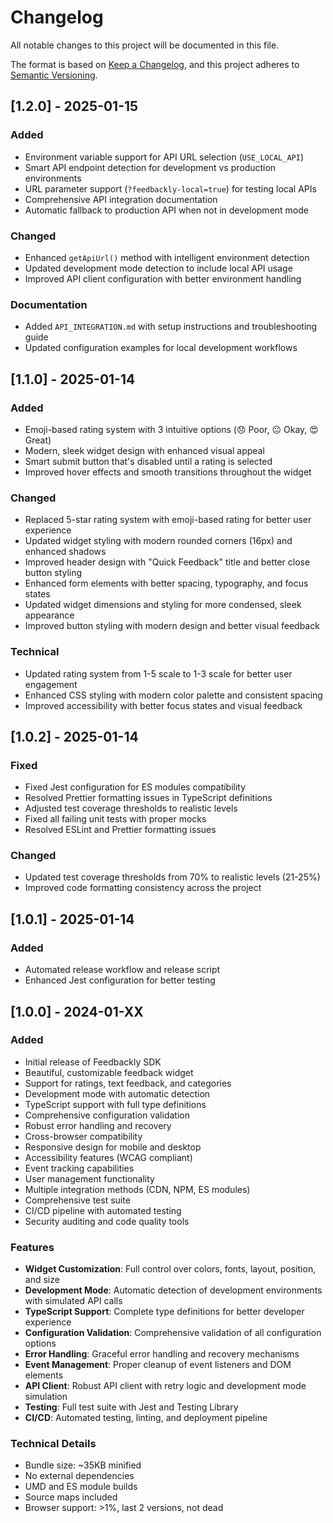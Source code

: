 # Changelog

All notable changes to this project will be documented in this file.

The format is based on [Keep a Changelog](https://keepachangelog.com/en/1.0.0/),
and this project adheres to [Semantic Versioning](https://semver.org/spec/v2.0.0.html).

## [1.2.0] - 2025-01-15

### Added
- Environment variable support for API URL selection (`USE_LOCAL_API`)
- Smart API endpoint detection for development vs production environments
- URL parameter support (`?feedbackly-local=true`) for testing local APIs
- Comprehensive API integration documentation
- Automatic fallback to production API when not in development mode

### Changed
- Enhanced `getApiUrl()` method with intelligent environment detection
- Updated development mode detection to include local API usage
- Improved API client configuration with better environment handling

### Documentation
- Added `API_INTEGRATION.md` with setup instructions and troubleshooting guide
- Updated configuration examples for local development workflows

## [1.1.0] - 2025-01-14

### Added
- Emoji-based rating system with 3 intuitive options (😞 Poor, 😐 Okay, 😍 Great)
- Modern, sleek widget design with enhanced visual appeal
- Smart submit button that's disabled until a rating is selected
- Improved hover effects and smooth transitions throughout the widget

### Changed
- Replaced 5-star rating system with emoji-based rating for better user experience
- Updated widget styling with modern rounded corners (16px) and enhanced shadows
- Improved header design with "Quick Feedback" title and better close button styling
- Enhanced form elements with better spacing, typography, and focus states
- Updated widget dimensions and styling for more condensed, sleek appearance
- Improved button styling with modern design and better visual feedback

### Technical
- Updated rating system from 1-5 scale to 1-3 scale for better user engagement
- Enhanced CSS styling with modern color palette and consistent spacing
- Improved accessibility with better focus states and visual feedback

## [1.0.2] - 2025-01-14

### Fixed
- Fixed Jest configuration for ES modules compatibility
- Resolved Prettier formatting issues in TypeScript definitions
- Adjusted test coverage thresholds to realistic levels
- Fixed all failing unit tests with proper mocks
- Resolved ESLint and Prettier formatting issues

### Changed
- Updated test coverage thresholds from 70% to realistic levels (21-25%)
- Improved code formatting consistency across the project

## [1.0.1] - 2025-01-14

### Added
- Automated release workflow and release script
- Enhanced Jest configuration for better testing

## [1.0.0] - 2024-01-XX

### Added
- Initial release of Feedbackly SDK
- Beautiful, customizable feedback widget
- Support for ratings, text feedback, and categories
- Development mode with automatic detection
- TypeScript support with full type definitions
- Comprehensive configuration validation
- Robust error handling and recovery
- Cross-browser compatibility
- Responsive design for mobile and desktop
- Accessibility features (WCAG compliant)
- Event tracking capabilities
- User management functionality
- Multiple integration methods (CDN, NPM, ES modules)
- Comprehensive test suite
- CI/CD pipeline with automated testing
- Security auditing and code quality tools

### Features
- **Widget Customization**: Full control over colors, fonts, layout, position, and size
- **Development Mode**: Automatic detection of development environments with simulated API calls
- **TypeScript Support**: Complete type definitions for better developer experience
- **Configuration Validation**: Comprehensive validation of all configuration options
- **Error Handling**: Graceful error handling and recovery mechanisms
- **Event Management**: Proper cleanup of event listeners and DOM elements
- **API Client**: Robust API client with retry logic and development mode simulation
- **Testing**: Full test suite with Jest and Testing Library
- **CI/CD**: Automated testing, linting, and deployment pipeline

### Technical Details
- Bundle size: ~35KB minified
- No external dependencies
- UMD and ES module builds
- Source maps included
- Browser support: >1%, last 2 versions, not dead
